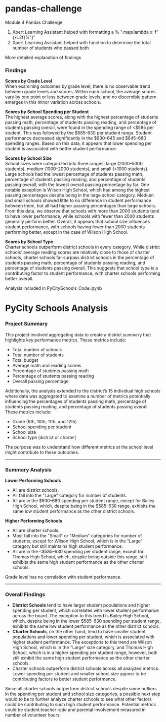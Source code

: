 # pandas-challenge
Module 4 Pandas Challenge
1. Xpert Learning Assistant helped with formatting a % ".map(lambda x: f"{x:.2f}%")"
2. Xpert Learning Assistant helped with function to determine the total number of students who passed both 

More detailed explanation of findings

### Findings

**Scores by Grade Level**  
When examining outcomes by grade level, there is no observable trend between grade levels and scores. Within each school, the average scores vary by one point or less between grade levels, and no discernible pattern emerges in this minor variation across schools.

**Scores by School Spending per Student**  
The highest average scores, along with the highest percentage of students passing math, percentage of students passing reading, and percentage of students passing overall, were found in the spending range of <$585 per student. This was followed by the $585–630 per student range. Student performance decreased significantly in the $630–645 and $645–680 spending ranges. Based on this data, it appears that lower spending per student is associated with better student performance.

**Scores by School Size**  
School sizes were categorized into three ranges: large (2000–5000 students), medium (1000–2000 students), and small (<1000 students). Large schools had the lowest percentage of students passing math, percentage of students passing reading, and percentage of students passing overall, with the lowest overall passing percentage by far. One notable exception is Wilson High School, which had among the highest passing percentages despite being in the large school category. Medium and small schools showed little to no difference in student performance between them, but all had higher passing percentages than large schools. From this data, we observe that schools with more than 2000 students tend to have lower performance, while schools with fewer than 2000 students generally perform better. Overall, it appears that school size influences student performance, with schools having fewer than 2000 students performing better, except in the case of Wilson High School.

**Scores by School Type**  
Charter schools outperform district schools in every category. While district schools’ average reading scores are relatively close to those of charter schools, charter schools far surpass district schools in the percentage of students passing math, percentage of students passing reading, and percentage of students passing overall. This suggests that school type is a contributing factor to student performance, with charter schools performing better overall.

Analysis included in PyCitySchools_Code.ipynb

# PyCity Schools Analysis

### Project Summary

This project involved aggregating data to create a district summary that highlights key performance metrics. These metrics include:
- Total number of schools
- Total number of students
- Total budget
- Average math and reading scores
- Percentage of students passing math
- Percentage of students passing reading
- Overall passing percentage

Additionally, the analysis extended to the district’s 15 individual high schools where data was aggregated to examine a number of metrics potentially influencing the percentages of students passing math, percentage of students passing reading, and percentage of students passing overall. These metrics include:
- Grade (9th, 10th, 11th, and 12th)
- School spending per student
- School size
- School type (district or charter)

The purpose was to understand how different metrics at the school level might contribute to these outcomes.

---

### Summary Analysis

**Lower Performing Schools**  
- All are district schools.  
- All fall into the "Large" category for number of students.  
- All are in the $630–680 spending per student range, except for Bailey High School, which, despite being in the $585–630 range, exhibits the same low student performance as the other district schools.  

**Higher Performing Schools**  
- All are charter schools.  
- Most fall into the "Small" or "Medium" categories for number of students, except for Wilson High School, which is in the "Large" category but still maintains high student performance.  
- All are in the <$585–630 spending per student range, except for Thomas High School, which, despite being outside this range, still exhibits the same high student performance as the other charter schools.

Grade level has no correlation with student performance.

---

### Overall Findings

- **District Schools** tend to have larger student populations and higher spending per student, which correlates with lower student performance across the board. The exception to this trend is Bailey High School, which, despite being in the lower $585–630 spending per student range, exhibits the same low student performance as the other district schools.  
- **Charter Schools**, on the other hand, tend to have smaller student populations and lower spending per student, which is associated with higher student performance. The exceptions to this trend are Wilson High School, which is in the "Large" size category, and Thomas High School, which is in a higher spending per student range, however, both still exhibit the same high student performance as the other charter schools.  
- Charter schools outperform district schools across all analyzed metrics. Lower spending per student and smaller school size appear to be contributing factors to better student performance.

Since all charter schools outperform district schools despite some outliers in the spending per student and school size categories, a possible next step would to be to further analyze charter schools to see what other factors could be contributing to such high student performance. Potential metrics could be student:teacher ratio and parental involvement measured in number of volunteer hours.  
